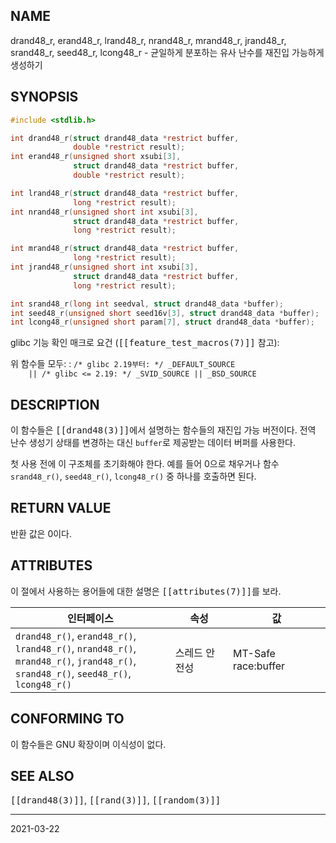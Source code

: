 ## NAME

drand48_r, erand48_r, lrand48_r, nrand48_r, mrand48_r, jrand48_r, srand48_r, seed48_r, lcong48_r - 균일하게 분포하는 유사 난수를 재진입 가능하게 생성하기

## SYNOPSIS

```c
#include <stdlib.h>

int drand48_r(struct drand48_data *restrict buffer,
              double *restrict result);
int erand48_r(unsigned short xsubi[3],
              struct drand48_data *restrict buffer,
              double *restrict result);

int lrand48_r(struct drand48_data *restrict buffer,
              long *restrict result);
int nrand48_r(unsigned short int xsubi[3],
              struct drand48_data *restrict buffer,
              long *restrict result);

int mrand48_r(struct drand48_data *restrict buffer,
              long *restrict result);
int jrand48_r(unsigned short int xsubi[3],
              struct drand48_data *restrict buffer,
              long *restrict result);

int srand48_r(long int seedval, struct drand48_data *buffer);
int seed48_r(unsigned short seed16v[3], struct drand48_data *buffer);
int lcong48_r(unsigned short param[7], struct drand48_data *buffer);
```

glibc 기능 확인 매크로 요건 (<tt>[[feature_test_macros(7)]]</tt> 참고):

위 함수들 모두:
:   `/* glibc 2.19부터: */ _DEFAULT_SOURCE`<br>
    `    || /* glibc <= 2.19: */ _SVID_SOURCE || _BSD_SOURCE`

## DESCRIPTION

이 함수들은 <tt>[[drand48(3)]]</tt>에서 설명하는 함수들의 재진입 가능 버전이다. 전역 난수 생성기 상태를 변경하는 대신 `buffer`로 제공받는 데이터 버퍼를 사용한다.

첫 사용 전에 이 구조체를 초기화해야 한다. 예를 들어 0으로 채우거나 함수 `srand48_r()`, `seed48_r()`, `lcong48_r()` 중 하나를 호출하면 된다.

## RETURN VALUE

반환 값은 0이다.

## ATTRIBUTES

이 절에서 사용하는 용어들에 대한 설명은 <tt>[[attributes(7)]]</tt>를 보라.

| 인터페이스 | 속성 | 값 |
| --- | --- | --- |
| `drand48_r()`, `erand48_r()`,<br>`lrand48_r()`, `nrand48_r()`,<br>`mrand48_r()`, `jrand48_r()`,<br>`srand48_r()`, `seed48_r()`, `lcong48_r()` | 스레드 안전성 | MT-Safe race:buffer |

## CONFORMING TO

이 함수들은 GNU 확장이며 이식성이 없다.

## SEE ALSO

<tt>[[drand48(3)]]</tt>, <tt>[[rand(3)]]</tt>, <tt>[[random(3)]]</tt>

----

2021-03-22
